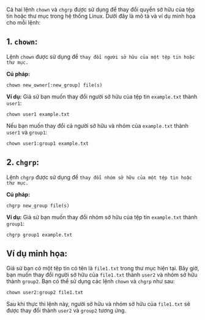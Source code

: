 Cả hai lệnh `chown` và `chgrp` được sử dụng để thay đổi quyền sở hữu của tệp tin hoặc thư mục trong hệ thống Linux. Dưới đây là mô tả và ví dụ minh họa cho mỗi lệnh:

## 1. `chown`:

Lệnh `chown` được sử dụng để `thay đổi người sở hữu của một tệp tin hoặc thư mục.`

**Cú pháp:**
```
chown new_owner[:new_group] file(s)
```

**Ví dụ:**
Giả sử bạn muốn thay đổi người sở hữu của tệp tin `example.txt` thành `user1`:
```
chown user1 example.txt
```
Nếu bạn muốn thay đổi cả người sở hữu và nhóm của `example.txt` thành `user1` và `group1`:
```
chown user1:group1 example.txt
```

## 2. `chgrp`:

Lệnh `chgrp` được sử dụng để `thay đổi nhóm sở hữu của một tệp tin hoặc thư mục.`

**Cú pháp:**
```
chgrp new_group file(s)
```

**Ví dụ:**
Giả sử bạn muốn thay đổi nhóm sở hữu của tệp tin `example.txt` thành `group1`:
```
chgrp group1 example.txt
```

## Ví dụ minh họa:

Giả sử bạn có một tệp tin có tên là `file1.txt` trong thư mục hiện tại. Bây giờ, bạn muốn thay đổi người sở hữu của `file1.txt` thành `user2` và nhóm sở hữu thành `group2`. Bạn có thể sử dụng các lệnh `chown` và `chgrp` như sau:

```
chown user2:group2 file1.txt
```

Sau khi thực thi lệnh này, người sở hữu và nhóm sở hữu của `file1.txt` sẽ được thay đổi thành `user2` và `group2` tương ứng.